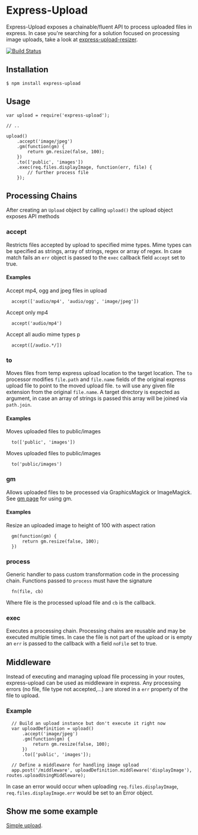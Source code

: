 # Express-Upload
Express-Upload exposes a chainable/fluent API to process uploaded files in express. In case you're searching for
a solution focused on processing image uploads, take a look at [express-upload-resizer](https://github.com/thomaspeklak/express-upload-resizer).

[![Build Status](https://travis-ci.org/saintedlama/express-upload.png?branch=master)](https://travis-ci.org/saintedlama/express-upload)

## Installation

    $ npm install express-upload
    
## Usage

    var upload = require('express-upload');
    
    // ..
    
    upload()
        .accept('image/jpeg')
        .gm(function(gm) {
            return gm.resize(false, 100);
        })
        .to(['public', 'images'])
        .exec(req.files.displayImage, function(err, file) {
            // further process file
        });

## Processing Chains

After creating an `Upload` object by calling `upload()` the upload object exposes API methods

### accept
Restricts files accepted by upload to specified mime types. Mime types can be specified as strings, array of strings, 
regex or array of regex. In case match fails an `err` object is passed to the `exec` callback field `accept` set to true.

#### Examples

Accept mp4, ogg and jpeg files in upload

      accept(['audio/mp4', 'audio/ogg', 'image/jpeg'])

Accept only mp4

      accept('audio/mp4')

Accept all audio mime types p

      accept([/audio.*/])

### to
Moves files from temp express upload location to the target location. The `to` processor modifies `file.path` and `file.name`
fields of the original express upload file to point to the moved upload file. `to` will use any given file extension from 
the original `file.name`. A target directory is expected as argument, in case an array of strings is passed this array will be
joined via `path.join`.

#### Examples

Moves uploaded files to public/images

      to(['public', 'images'])
      
Moves uploaded files to public/images

      to('public/images')
      
### gm
Allows uploaded files to be processed via GraphicsMagick or ImageMagick. See [gm page](http://aheckmann.github.com/gm/) for
using gm.

#### Examples

Resize an uploaded image to height of 100 with aspect ration

      gm(function(gm) {
          return gm.resize(false, 100);
      })

### process
Generic handler to pass custom transformation code in the processing chain. Functions passed to `process` must have the 
signature

      fn(file, cb)
      
Where file is the processed upload file and `cb` is the callback.

### exec
Executes a processing chain. Processing chains are reusable and may be executed multiple times. In case the file is not
part of the upload or is empty an `err` is passed to the callback with a field `noFile` set to true.


## Middleware
Instead of executing and managing upload file processing in your routes, express-upload can be used as middleware in express.
Any processing errors (no file, file type not accepted,...) are stored in a `err` property of the file to upload.

### Example

      // Build an upload instance but don't execute it right now
      var uploadDefinition = upload()
          .accept('image/jpeg')
          .gm(function(gm) {
              return gm.resize(false, 100);
          })
          .to(['public', 'images']);
      
      // Define a middleware for handling image upload
      app.post('/middleware', uploadDefinition.middleware('displayImage'), routes.uploadUsingMiddleware);

In case an error would occur when uploading `req.files.displayImage`, `req.files.displayImage.err` would be set to an Error
object.

## Show me some example
[Simple upload](examples/uploads).
